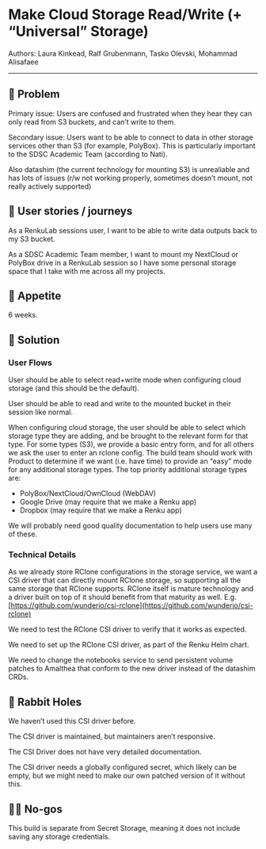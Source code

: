 # Make Cloud Storage Read/Write (+ “Universal” Storage)

Authors: Laura Kinkead, Ralf Grubenmann, Tasko Olevski, Mohammad Alisafaee

---

## 🤔 Problem

Primary issue: Users are confused and frustrated when they hear they can only read from S3 buckets, and can’t write to them.

Secondary issue: Users want to be able to connect to data in other storage services other than S3 (for example, PolyBox). This is particularly important to the SDSC Academic Team (according to Nati).

Also datashim (the current technology for mounting S3) is unrealiable and has lots of issues (r/w not working properly, sometimes doesn’t mount, not really actively supported)

## 🚞 User stories / journeys

As a RenkuLab sessions user, I want to be able to write data outputs back to my S3 bucket.

As a SDSC Academic Team member, I want to mount my NextCloud or PolyBox drive in a RenkuLab session so I have some personal storage space that I take with me across all my projects.

## 🍴 Appetite

6 weeks.

## 🎯 Solution

### User Flows

User should be able to select read+write mode when configuring cloud storage (and this should be the default).

User should be able to read and write to the mounted bucket in their session like normal.

When configuring cloud storage, the user should be able to select which storage type they are adding, and be brought to the relevant form for that type. For some types (S3), we provide a basic entry form, and for all others we ask the user to enter an rclone config. The build team should work with Product to determine if we want (i.e. have time) to provide an “easy” mode for any additional storage types. The top priority additional storage types are:

- PolyBox/NextCloud/OwnCloud (WebDAV)
- Google Drive (may require that we make a Renku app)
- Dropbox (may require that we make a Renku app)

We will probably need good quality documentation to help users use many of these.

### Technical Details

As we already store RClone configurations in the storage service, we want a CSI driver that can directly mount RClone storage, so supporting all the same storage that RClone supports. RClone itself is mature technology and a driver built on top of it should benefit from that maturity as well. E.g. [https://github.com/wunderio/csi-rclone](https://github.com/wunderio/csi-rclone)

We need to test the RClone CSI driver to verify that it works as expected.

We need to set up the RClone CSI driver, as part of the Renku Helm chart.

We need to change the notebooks service to send persistent volume patches to Amalthea that conform to the new driver instead of the datashim CRDs.

## 🐰 Rabbit Holes

We haven’t used this CSI driver before.

The CSI driver is maintained, but maintainers aren’t responsive.

The CSI Driver does not have very detailed documentation.

The CSI driver needs a globally configured secret, which likely can be empty, but we might need to make our own patched version of it without this.

## 🙅‍♀️ No-gos

This build is separate from Secret Storage, meaning it does not include saving any storage credentials.
